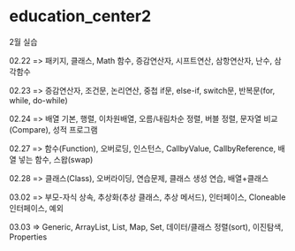 # education_center2

2월 실습

02.22 => 패키지, 클래스, Math 함수, 증감연산자, 시프트연산, 삼항연산자, 난수, 삼각함수

02.23 => 증감연산자, 조건문, 논리연산, 중첩 if문, else-if, switch문, 반복문(for, while, do-while)

02.24 => 배열 기본, 행렬, 이차원배열, 오름/내림차순 정렬, 버블 정렬, 문자열 비교(Compare), 성적 프로그램

02.27 => 함수(Function), 오버로딩, 인스턴스, CallbyValue, CallbyReference, 배열 넣는 함수, 스왑(swap)

02.28 => 클래스(Class), 오버라이딩, 연습문제, 클래스 생성 연습, 배열+클래스

03.02 => 부모-자식 상속, 추상화(추상 클래스, 추상 메서드), 인터페이스, Cloneable 인터페이스, 예외 

03.03 => Generic, ArrayList, List, Map, Set, 데이터/클래스 정렬(sort), 이진탐색, Properties

